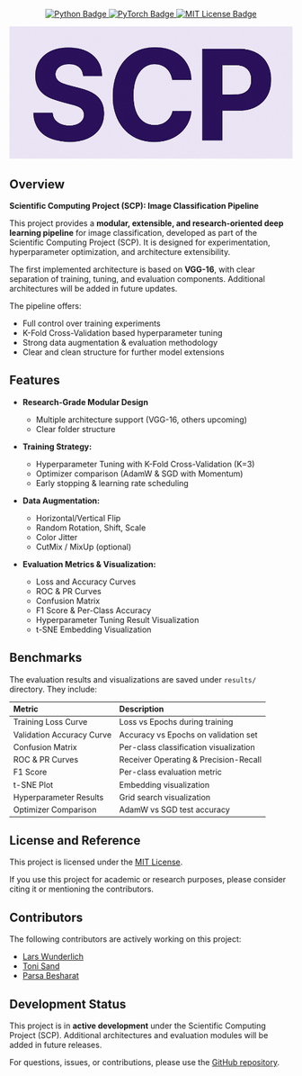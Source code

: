 <p align="center">
  <a href="https://www.python.org/">
    <img src="https://img.shields.io/badge/Python-3364ff?style=for-the-badge&logo=python&logoColor=white" alt="Python Badge">
  </a>
  <a href="https://pytorch.org/">
    <img src="https://img.shields.io/badge/PyTorch-EE4C2C?style=for-the-badge&logo=pytorch&logoColor=white" alt="PyTorch Badge">
  </a>
  <a href="https://opensource.org/licenses/MIT">
    <img src="https://img.shields.io/badge/License-MIT-purple.svg?style=for-the-badge" alt="MIT License Badge">
  </a>
</p>

<p align="center">
  <a href="https://github.com/hounaar">
    <img src="./logo.png" alt="SCP Logo">
  </a>
</p>


Overview
--------

**Scientific Computing Project (SCP): Image Classification Pipeline**

This project provides a **modular, extensible, and research-oriented deep learning pipeline** for image classification, developed as part of the Scientific Computing Project (SCP). It is designed for experimentation, hyperparameter optimization, and architecture extensibility.

The first implemented architecture is based on **VGG-16**, with clear separation of training, tuning, and evaluation components. Additional architectures will be added in future updates.

The pipeline offers:

- Full control over training experiments
- K-Fold Cross-Validation based hyperparameter tuning
- Strong data augmentation & evaluation methodology
- Clear and clean structure for further model extensions

Features
--------

- **Research-Grade Modular Design**
  - Multiple architecture support (VGG-16, others upcoming)
  - Clear folder structure

- **Training Strategy:**
  - Hyperparameter Tuning with K-Fold Cross-Validation (K=3)
  - Optimizer comparison (AdamW & SGD with Momentum)
  - Early stopping & learning rate scheduling

- **Data Augmentation:**
  - Horizontal/Vertical Flip
  - Random Rotation, Shift, Scale
  - Color Jitter
  - CutMix / MixUp (optional)

- **Evaluation Metrics & Visualization:**
  - Loss and Accuracy Curves
  - ROC & PR Curves
  - Confusion Matrix
  - F1 Score & Per-Class Accuracy
  - Hyperparameter Tuning Result Visualization
  - t-SNE Embedding Visualization


Benchmarks
----------

The evaluation results and visualizations are saved under `results/` directory. They include:

| Metric                      | Description                           |
|:----------------------------|:--------------------------------------|
| Training Loss Curve        | Loss vs Epochs during training        |
| Validation Accuracy Curve  | Accuracy vs Epochs on validation set  |
| Confusion Matrix           | Per-class classification visualization|
| ROC & PR Curves            | Receiver Operating & Precision-Recall |
| F1 Score                   | Per-class evaluation metric           |
| t-SNE Plot                 | Embedding visualization               |
| Hyperparameter Results     | Grid search visualization             |
| Optimizer Comparison       | AdamW vs SGD test accuracy            |


License and Reference
---------------------

This project is licensed under the [MIT License](https://opensource.org/licenses/MIT).

If you use this project for academic or research purposes, please consider citing it or mentioning the contributors.

Contributors
------------

The following contributors are actively working on this project:

- <a href="https://github.com/Lars314159">Lars Wunderlich</a>
- <a href="https://github.com/ToniMahojoni">Toni Sand</a>
- <a href="https://github.com/hounaar">Parsa Besharat</a>

Development Status
------------------

This project is in **active development** under the Scientific Computing Project (SCP). Additional architectures and evaluation modules will be added in future releases.

For questions, issues, or contributions, please use the [GitHub repository](https://github.com/hounaar).

